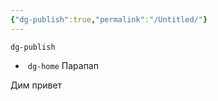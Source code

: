 ```yaml
---
{"dg-publish":true,"permalink":"/Untitled/"}
---
```



`dg-publish`
-  `dg-home`
Парапап


Дим привет 